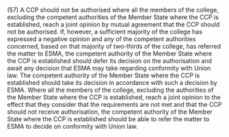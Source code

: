 (57) A CCP should not be authorised where all the members of the college, excluding the competent authorities of the Member State where the CCP is established, reach a joint opinion by mutual agreement that the CCP should not be authorised. If, however, a sufficient majority of the college has expressed a negative opinion and any of the competent authorities concerned, based on that majority of two-thirds of the college, has referred the matter to ESMA, the competent authority of the Member State where the CCP is established should defer its decision on the authorisation and await any decision that ESMA may take regarding conformity with Union law. The competent authority of the Member State where the CCP is established should take its decision in accordance with such a decision by ESMA. Where all the members of the college, excluding the authorities of the Member State where the CCP is established, reach a joint opinion to the effect that they consider that the requirements are not met and that the CCP should not receive authorisation, the competent authority of the Member State where the CCP is established should be able to refer the matter to ESMA to decide on conformity with Union law.